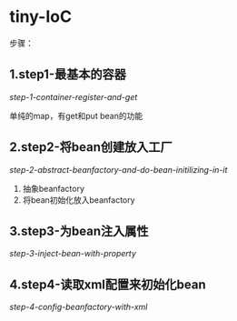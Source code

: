tiny-IoC
=====

步骤：

## 1.step1-最基本的容器
*step-1-container-register-and-get*

单纯的map，有get和put bean的功能


## 2.step2-将bean创建放入工厂
*step-2-abstract-beanfactory-and-do-bean-initilizing-in-it*

1. 抽象beanfactory
2. 将bean初始化放入beanfactory
	
## 3.step3-为bean注入属性
*step-3-inject-bean-with-property*

## 4.step4-读取xml配置来初始化bean
*step-4-config-beanfactory-with-xml*